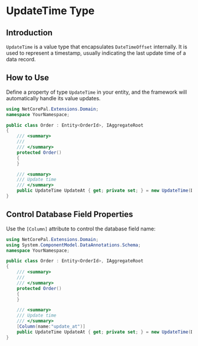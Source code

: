 # UpdateTime Type

## Introduction
`UpdateTime` is a value type that encapsulates `DateTimeOffset` internally. It is used to represent a timestamp, usually indicating the last update time of a data record.

## How to Use

Define a property of type `UpdateTime` in your entity, and the framework will automatically handle its value updates.

```csharp
using NetCorePal.Extensions.Domain;
namespace YourNamespace;

public class Order : Entity<OrderId>, IAggregateRoot
{
    /// <summary>
    /// 
    /// </summary>
    protected Order()
    {
    }

    /// <summary>
    /// Update time
    /// </summary>
    public UpdateTime UpdateAt { get; private set; } = new UpdateTime(DateTimeOffset.UtcNow);
}

```

## Control Database Field Properties

Use the `[Column]` attribute to control the database field name:

```csharp
using NetCorePal.Extensions.Domain;
using System.ComponentModel.DataAnnotations.Schema;
namespace YourNamespace;

public class Order : Entity<OrderId>, IAggregateRoot
{
    /// <summary>
    /// 
    /// </summary>
    protected Order()
    {
    }

    /// <summary>
    /// Update time
    /// </summary>
    [Column(name:"update_at")]
    public UpdateTime UpdateAt { get; private set; } = new UpdateTime(DateTimeOffset.UtcNow);
}

```